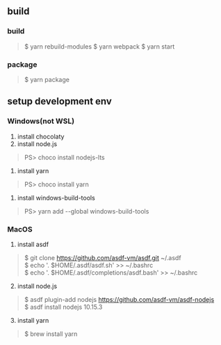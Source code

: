 
## build

### build

> $ yarn rebuild-modules
> $ yarn webpack
> $ yarn start

### package

> $ yarn package

## setup development env

### Windows(not WSL)

1. install chocolaty
1. install node.js
> PS> choco install nodejs-lts
1. install yarn
> PS> choco install yarn
1. install windows-build-tools
> PS> yarn add --global windows-build-tools



### MacOS

1. install asdf
> $ git clone https://github.com/asdf-vm/asdf.git ~/.asdf<br />
> $ echo '. $HOME/.asdf/asdf.sh' >> ~/.bashrc<br />
> $ echo '. $HOME/.asdf/completions/asdf.bash' >> ~/.bashrc<br />

2. install node.js

> $ asdf plugin-add nodejs https://github.com/asdf-vm/asdf-nodejs<br />
> $ asdf install nodejs 10.15.3

3. install yarn
> $ brew install yarn
